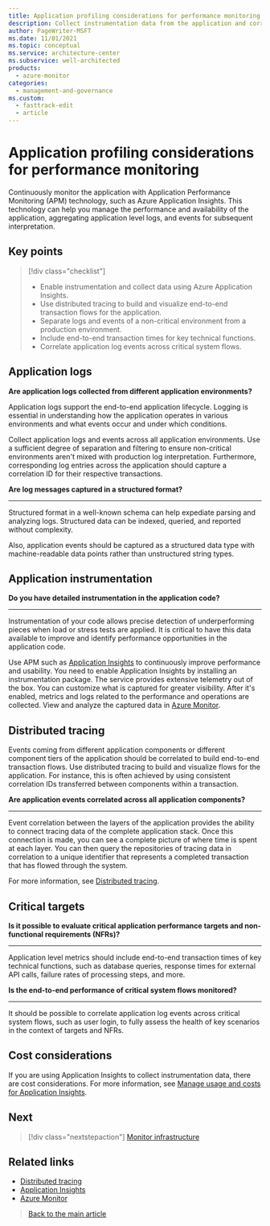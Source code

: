 ```yaml
---
title: Application profiling considerations for performance monitoring
description: Collect instrumentation data from the application and correlated events across the entire stack.
author: PageWriter-MSFT
ms.date: 11/01/2021
ms.topic: conceptual
ms.service: architecture-center
ms.subservice: well-architected
products:
  - azure-monitor
categories:
  - management-and-governance
ms.custom:
  - fasttrack-edit
  - article
---
```


# Application profiling considerations for performance monitoring

Continuously monitor the application with Application Performance Monitoring (APM) technology, such as Azure Application Insights. This technology can help you manage the performance and availability of the application, aggregating application level logs, and events for subsequent interpretation.

## Key points
> [!div class="checklist"]
> - Enable instrumentation and collect data using Azure Application Insights.
> - Use distributed tracing to build and visualize end-to-end transaction flows for the application.
> - Separate logs and events of a non-critical environment from a production environment.
> - Include end-to-end transaction times for key technical functions.
> - Correlate application log events across critical system flows.

## Application logs

**Are application logs collected from different application environments?**

Application logs support the end-to-end application lifecycle. Logging is essential in understanding how the application operates in various environments and what events occur and under which conditions.

Collect application logs and events across all application environments. Use a sufficient degree of separation and filtering to ensure non-critical environments aren't mixed with production log interpretation. Furthermore, corresponding log entries across the application should capture a correlation ID for their respective transactions.

**Are log messages captured in a structured format?**
***
Structured format in a well-known schema can help expediate parsing and analyzing logs. Structured data can be indexed, queried, and reported without complexity.

Also, application events should be captured as a structured data type with machine-readable data points rather than unstructured string types.

## Application instrumentation

**Do you have detailed instrumentation in the application code?**
***

Instrumentation of your code allows precise detection of underperforming pieces when load or stress tests are applied. It is critical to have this data available to improve and identify performance opportunities in the application code.

Use APM such as [Application Insights](/azure/azure-monitor/app/app-insights-overview) to continuously improve performance and usability. You need to enable Application Insights by installing an instrumentation package. The service provides extensive telemetry out of the box. You can customize what is captured for greater visibility.  After it's enabled, metrics and logs related to the performance and operations are collected. View and analyze the captured data in [Azure Monitor](/azure/azure-monitor/overview).

## Distributed tracing

Events coming from different application components or different component tiers of the application should be correlated to build end-to-end transaction flows. Use distributed tracing to build and visualize flows for the application. For instance, this is often achieved by using consistent correlation IDs transferred between components within a transaction.

**Are application events correlated across all application components?**
***

Event correlation between the layers of the application provides the ability to connect tracing data of the complete application stack. Once this connection is made, you can see a complete picture of where time is spent at each layer. You can then query the repositories of tracing data in correlation to a unique identifier that represents a completed transaction that has flowed through the system.

For more information, see [Distributed tracing](../../microservices/logging-monitoring.md#distributed-tracing).

## Critical targets

**Is it possible to evaluate critical application performance targets and non-functional requirements (NFRs)?**
***

Application level metrics should include end-to-end transaction times of key technical functions, such as database queries, response times for external API calls, failure rates of processing steps, and more.

**Is the end-to-end performance of critical system flows monitored?**
***
It should be possible to correlate application log events across critical system flows, such as user login, to fully assess the health of key scenarios in the context of targets and NFRs.

## Cost considerations

If you are using Application Insights to collect instrumentation data, there are cost considerations. For more information, see [Manage usage and costs for Application Insights](/azure/azure-monitor//app/pricing).

## Next
> [!div class="nextstepaction"]
> [Monitor infrastructure](monitor-infrastructure.md)

## Related links
- [Distributed tracing](../../microservices/logging-monitoring.md#distributed-tracing)
- [Application Insights](/azure/azure-monitor/app/app-insights-overview)
- [Azure Monitor](/azure/azure-monitor/overview)
> [Back to the main article](checklist.md)
